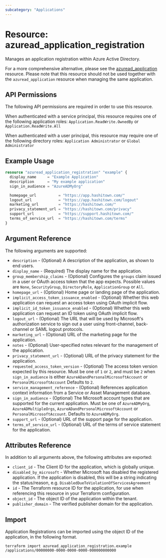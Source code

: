 ```yaml
---
subcategory: "Applications"
---
```


# Resource: azuread_application_registration

Manages an application registration within Azure Active Directory.

For a more comprehensive alternative, please see the [azuread_application](application.html) resource. Please note that this resource should not be used together with the `azuread_application` resource when managing the same application.

## API Permissions

The following API permissions are required in order to use this resource.

When authenticated with a service principal, this resource requires one of the following application roles: `Application.ReadWrite.OwnedBy` or `Application.ReadWrite.All`

When authenticated with a user principal, this resource may require one of the following directory roles: `Application Administrator` or `Global Administrator`

## Example Usage

```terraform
resource "azuread_application_registration" "example" {
  display_name     = "Example Application"
  description      = "My example application"
  sign_in_audience = "AzureADMyOrg"

  homepage_url          = "https://app.hashitown.com/"
  logout_url            = "https://app.hashitown.com/logout"
  marketing_url         = "https://hashitown.com/"
  privacy_statement_url = "https://hashitown.com/privacy"
  support_url           = "https://support.hashitown.com/"
  terms_of_service_url  = "https://hashitown.com/terms"
}
```

## Argument Reference

The following arguments are supported:

* `description` - (Optional) A description of the application, as shown to end users.
* `display_name` - (Required) The display name for the application.
* `group_membership_claims` - (Optional) Configures the `groups` claim issued in a user or OAuth access token that the app expects. Possible values are `None`, `SecurityGroup`, `DirectoryRole`, `ApplicationGroup` or `All`.
* `homepage_url` - (Optional) Home page or landing page of the application.
* `implicit_access_token_issuance_enabled` - (Optional) Whether this web application can request an access token using OAuth implicit flow.
* `implicit_id_token_issuance_enabled` - (Optional) Whether this web application can request an ID token using OAuth implicit flow.
* `logout_url` - (Optional) The URL that will be used by Microsoft's authorization service to sign out a user using front-channel, back-channel or SAML logout protocols.
* `marketing_url` - (Optional) URL of the marketing page for the application.
* `notes` - (Optional) User-specified notes relevant for the management of the application.
* `privacy_statement_url` - (Optional) URL of the privacy statement for the application.
* `requested_access_token_version` - (Optional) The access token version expected by this resource. Must be one of `1` or `2`, and must be `2` when `sign_in_audience` is either `AzureADandPersonalMicrosoftAccount` or `PersonalMicrosoftAccount` Defaults to `2`.
* `service_management_reference` - (Optional) References application context information from a Service or Asset Management database.
* `sign_in_audience` - (Optional) The Microsoft account types that are supported for the current application. Must be one of `AzureADMyOrg`, `AzureADMultipleOrgs`, `AzureADandPersonalMicrosoftAccount` or `PersonalMicrosoftAccount`. Defaults to `AzureADMyOrg`.
* `support_url` - (Optional) URL of the support page for the application.
* `terms_of_service_url` - (Optional) URL of the terms of service statement for the application.

## Attributes Reference

In addition to all arguments above, the following attributes are exported:

* `client_id` - The Client ID for the application, which is globally unique.
* `disabled_by_microsoft` - Whether Microsoft has disabled the registered application. If the application is disabled, this will be a string indicating the status/reason, e.g. `DisabledDueToViolationOfServicesAgreement`
* `id` - The Terraform resource ID for the application, for use when referencing this resource in your Terraform configuration.
* `object_id` - The object ID of the application within the tenant.
* `publisher_domain` - The verified publisher domain for the application.

## Import

Application Registrations can be imported using the object ID of the application, in the following format.

```shell
terraform import azuread_application_registration.example /applications/00000000-0000-0000-0000-000000000000
```
